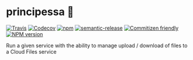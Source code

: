 # principessa 👸
[![Travis](https://img.shields.io/travis/commercetools/principessa.svg?style=flat-square)](https://travis-ci.org/commercetools/principessa)
[![Codecov](https://img.shields.io/codecov/c/github/commercetools/principessa.svg?style=flat-square)](https://codecov.io/github/commercetools/principessa)
[![npm](https://img.shields.io/npm/l/principessa.svg?style=flat-square)](http://spdx.org/licenses/MIT)
[![semantic-release](https://img.shields.io/badge/%20%20%F0%9F%93%A6%F0%9F%9A%80-semantic--release-e10079.svg?style=flat-square)](https://github.com/semantic-release/semantic-release)
[![Commitizen friendly](https://img.shields.io/badge/commitizen-friendly-brightgreen.svg?style=flat-square)](http://commitizen.github.io/cz-cli/)
[![NPM version][npm-image]][npm-url]

Run a given service with the ability to manage upload / download of files to a Cloud Files service

[npm-url]: https://npmjs.org/package/principessa
[npm-image]: http://img.shields.io/npm/v/principessa.svg?style=flat-square
[npm-downloads-image]: https://img.shields.io/npm/dt/principessa.svg?style=flat-square
